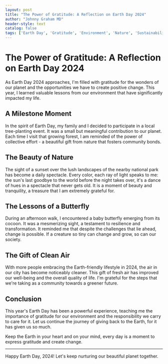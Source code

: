 ```yaml
---
layout: post
title: "The Power of Gratitude: A Reflection on Earth Day 2024"
author: "Johnny Graham MD"
header-style: text
catalog: false
tags: ['Earth Day', 'Gratitude', 'Environment', 'Nature', 'Sustainability', 'Community', 'Transformation', '2024']
---
```


# The Power of Gratitude: A Reflection on Earth Day 2024

As Earth Day 2024 approaches, I'm filled with gratitude for the wonders of our planet and the opportunities we have to create positive change. This year, I learned valuable lessons from our environment that have significantly impacted my life.

## A Milestone Moment

In the spirit of Earth Day, my family and I decided to participate in a local tree-planting event. It was a small but meaningful contribution to our planet. Each time I visit that growing forest, I am reminded of the power of collective effort - a beautiful gift from nature that fosters community bonds.

## The Beauty of Nature

The sight of a sunset over the lush landscapes of the nearby national park has become a daily spectacle. Every color, each ray of light speaks to me: the sun's last goodbye to the world before the night takes over, it's a dance of hues in a spectacle that never gets old. It is a moment of beauty and tranquility, a treasure that I am extremely grateful for.

## The Lessons of a Butterfly

During an afternoon walk, I encountered a baby butterfly emerging from its cocoon. It was a mesmerizing sight, a testament to resilience and transformation. It reminded me that despite the challenges that lie ahead, change is possible. If a creature so tiny can change and grow, so can our society.

## The Gift of Clean Air

With more people embracing the Earth-friendly lifestyle in 2024, the air in our city has become noticeably cleaner. This gift of fresh air has improved our well-being and the overall quality of life. I'm grateful for the steps that we're taking as a community towards a greener future.

## Conclusion

This year's Earth Day has been a powerful experience, teaching me the importance of gratitude for our environment and the responsibility we carry to care for it. Let us continue the journey of giving back to the Earth, for it has given us so much.

Keep the Earth in your heart and on your mind, every day is a moment to express gratitude and create change.

---

Happy Earth Day, 2024! Let's keep nurturing our beautiful planet together.
